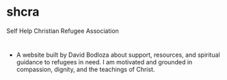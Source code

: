 # shcra

Self Help Christian Refugee Association

#

- A website built by David Bodloza about support, resources, and spiritual guidance to refugees in need. I am motivated and grounded in
  compassion, dignity, and the teachings of Christ.
